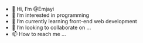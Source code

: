 - 👋 Hi, I’m @Emjayi
- 👀 I’m interested in programming 
- 🌱 I’m currently learning front-end web development
- 💞️ I’m looking to collaborate on ...
- 📫 How to reach me ...

<!---
Mjsepahi/Mjsepahi is a ✨ special ✨ repository because its `README.md` (this file) appears on your GitHub profile.
You can click the Preview link to take a look at your changes.
--->
